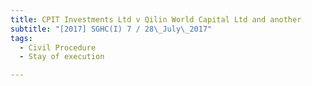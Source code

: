 ```yaml
---
title: CPIT Investments Ltd v Qilin World Capital Ltd and another 
subtitle: "[2017] SGHC(I) 7 / 28\_July\_2017"
tags:
  - Civil Procedure
  - Stay of execution

---
```


